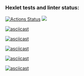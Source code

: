 ### Hexlet tests and linter status:
[![Actions Status](https://github.com/AnPopit/frontend-project-44/actions/workflows/hexlet-check.yml/badge.svg)](https://github.com/AnPopit/frontend-project-44/actions)
<a href="https://codeclimate.com/github/AnPopit/frontend-project-44/maintainability"><img src="https://api.codeclimate.com/v1/badges/ceee9022777f7d300c24/maintainability" /></a>

[![asciicast](https://asciinema.org/a/wuH8AwGQrqfMPQcPd4EUtnH2R.svg)](https://asciinema.org/a/wuH8AwGQrqfMPQcPd4EUtnH2R)

[![asciicast](https://asciinema.org/a/R1tDqike4ylci62G1xyRZZl8T.svg)](https://asciinema.org/a/R1tDqike4ylci62G1xyRZZl8T)

[![asciicast](https://asciinema.org/a/oGxeuFbeBvAvnho0zd8RirAFp.svg)](https://asciinema.org/a/oGxeuFbeBvAvnho0zd8RirAFp)

[![asciicast](https://asciinema.org/a/3YLjok9Vfxkf2iNYVua0jESsT.svg)](https://asciinema.org/a/3YLjok9Vfxkf2iNYVua0jESsT)

[![asciicast](https://asciinema.org/a/ROuaEcADGrrHhXDBjuSSDIgS9.svg)](https://asciinema.org/a/ROuaEcADGrrHhXDBjuSSDIgS9)
